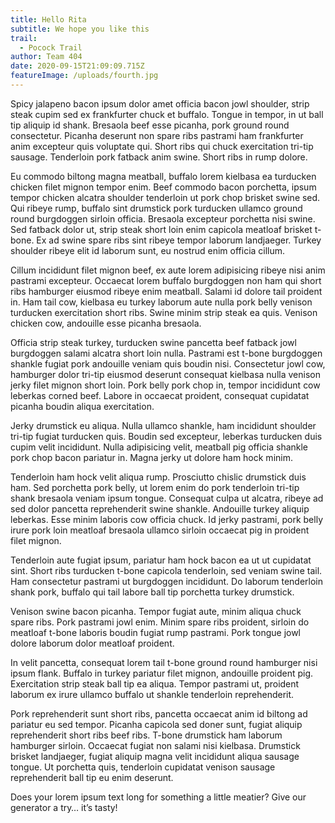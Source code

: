 ```yaml
---
title: Hello Rita
subtitle: We hope you like this
trail:
  - Pocock Trail
author: Team 404
date: 2020-09-15T21:09:09.715Z
featureImage: /uploads/fourth.jpg
---
```

Spicy jalapeno bacon ipsum dolor amet officia bacon jowl shoulder, strip steak cupim sed ex frankfurter chuck et buffalo. Tongue in tempor, in ut ball tip aliquip id shank. Bresaola beef esse picanha, pork ground round consectetur. Picanha deserunt non spare ribs pastrami ham frankfurter anim excepteur quis voluptate qui. Short ribs qui chuck exercitation tri-tip sausage. Tenderloin pork fatback anim swine. Short ribs in rump dolore.

Eu commodo biltong magna meatball, buffalo lorem kielbasa ea turducken chicken filet mignon tempor enim. Beef commodo bacon porchetta, ipsum tempor chicken alcatra shoulder tenderloin ut pork chop brisket swine sed. Qui ribeye rump, buffalo sint drumstick pork turducken ullamco ground round burgdoggen sirloin officia. Bresaola excepteur porchetta nisi swine. Sed fatback dolor ut, strip steak short loin enim capicola meatloaf brisket t-bone. Ex ad swine spare ribs sint ribeye tempor laborum landjaeger. Turkey shoulder ribeye elit id laborum sunt, eu nostrud enim officia cillum.

Cillum incididunt filet mignon beef, ex aute lorem adipisicing ribeye nisi anim pastrami excepteur. Occaecat lorem buffalo burgdoggen non ham qui short ribs hamburger eiusmod ribeye enim meatball. Salami id dolore tail proident in. Ham tail cow, kielbasa eu turkey laborum aute nulla pork belly venison turducken exercitation short ribs. Swine minim strip steak ea quis. Venison chicken cow, andouille esse picanha bresaola.

Officia strip steak turkey, turducken swine pancetta beef fatback jowl burgdoggen salami alcatra short loin nulla. Pastrami est t-bone burgdoggen shankle fugiat pork andouille veniam quis boudin nisi. Consectetur jowl cow, hamburger dolor tri-tip eiusmod deserunt consequat kielbasa nulla venison jerky filet mignon short loin. Pork belly pork chop in, tempor incididunt cow leberkas corned beef. Labore in occaecat proident, consequat cupidatat picanha boudin aliqua exercitation.

Jerky drumstick eu aliqua. Nulla ullamco shankle, ham incididunt shoulder tri-tip fugiat turducken quis. Boudin sed excepteur, leberkas turducken duis cupim velit incididunt. Nulla adipisicing velit, meatball pig officia shankle pork chop bacon pariatur in. Magna jerky ut dolore ham hock minim.

Tenderloin ham hock velit aliqua rump. Prosciutto chislic drumstick duis ham. Sed porchetta pork belly, ut lorem enim do pork tenderloin tri-tip shank bresaola veniam ipsum tongue. Consequat culpa ut alcatra, ribeye ad sed dolor pancetta reprehenderit swine shankle. Andouille turkey aliquip leberkas. Esse minim laboris cow officia chuck. Id jerky pastrami, pork belly irure pork loin meatloaf bresaola ullamco sirloin occaecat pig in proident filet mignon.

Tenderloin aute fugiat ipsum, pariatur ham hock bacon ea ut ut cupidatat sint. Short ribs turducken t-bone capicola tenderloin, sed veniam swine tail. Ham consectetur pastrami ut burgdoggen incididunt. Do laborum tenderloin shank pork, buffalo qui tail labore ball tip porchetta turkey drumstick.

Venison swine bacon picanha. Tempor fugiat aute, minim aliqua chuck spare ribs. Pork pastrami jowl enim. Minim spare ribs proident, sirloin do meatloaf t-bone laboris boudin fugiat rump pastrami. Pork tongue jowl dolore laborum dolor meatloaf proident.

In velit pancetta, consequat lorem tail t-bone ground round hamburger nisi ipsum flank. Buffalo in turkey pariatur filet mignon, andouille proident pig. Exercitation strip steak ball tip ea aliqua. Tempor pastrami ut, proident laborum ex irure ullamco buffalo ut shankle tenderloin reprehenderit.

Pork reprehenderit sunt short ribs, pancetta occaecat anim id biltong ad pariatur eu sed tempor. Picanha capicola sed doner sunt, fugiat aliquip reprehenderit short ribs beef ribs. T-bone drumstick ham laborum hamburger sirloin. Occaecat fugiat non salami nisi kielbasa. Drumstick brisket landjaeger, fugiat aliquip magna velit incididunt aliqua sausage tongue. Ut porchetta quis, tenderloin cupidatat venison sausage reprehenderit ball tip eu enim deserunt.

Does your lorem ipsum text long for something a little meatier? Give our generator a try… it’s tasty!